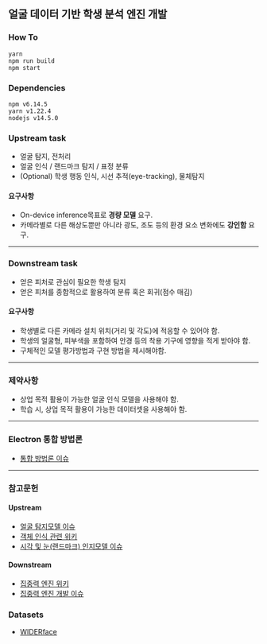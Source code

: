 ## 얼굴 데이터 기반 학생 분석 엔진 개발

### How To
~~~
yarn
npm run build
npm start
~~~

### Dependencies
~~~
npm v6.14.5  
yarn v1.22.4  
nodejs v14.5.0  
~~~

### Upstream task
* 얼굴 탐지, 전처리
* 얼굴 인식 / 랜드마크 탐지 / 표정 분류
* (Optional) 학생 행동 인식, 시선 추적(eye-tracking), 물체탐지

#### 요구사항
* On-device inference목표로 __경량 모델__ 요구.
* 카메라별로 다른 해상도뿐만 아니라 광도, 조도 등의 환경 요소 변화에도 __강인함__ 요구.

------

### Downstream task
* 얻은 피처로 관심이 필요한 학생 탐지
* 얻은 피처를 종합적으로 활용하여 분류 혹은 회귀(점수 매김)

#### 요구사항
* 학생별로 다른 카메라 설치 위치(거리 및 각도)에 적응할 수 있어야 함.
* 학생의 얼굴형, 피부색을 포함하여 안경 등의 착용 기구에 영향을 적게 받아야 함.
* 구체적인 모델 평가방법과 구현 방법을 제시해야함.

------

### 제약사항
* 상업 목적 활용이 가능한 얼굴 인식 모델을 사용해야 함.
* 학습 시, 상업 목적 활용이 가능한 데이터셋을 사용해야 함.

------

### Electron 통합 방법론
* [통합 방법론 이슈](https://13.125.91.162/swmaestro/183-2/issues/6)

------

### 참고문헌
#### Upstream
* [얼굴 탐지모델 이슈](https://13.125.91.162/swmaestro/183-2/issues/1)
* [객체 인식 관련 위키](https://13.125.91.162/swmaestro/183-2/-/wikis/Object-Detection%EA%B3%BC-YOLO)
* [시각 및 눈(랜드마크) 인지모델 이슈](https://13.125.91.162/swmaestro/183-2/issues/5)  



#### Downstream
* [집중력 엔진 위키](https://13.125.91.162/swmaestro/183-2/-/wikis/faceAPI%EA%B8%B0%EB%B0%98-%ED%94%84%EB%A1%9C%ED%86%A0%ED%83%80%EC%9E%85-%EC%97%94%EC%A7%84-%EA%B5%AC%ED%98%84)
* [집중력 엔진 개발 이슈](https://13.125.91.162/swmaestro/183-2/issues/7)  


### Datasets
* [WIDERface](https://13.125.91.162/swmaestro/183-2/-/wikis/face-api.js-%EB%B2%A4%EC%B9%98%EB%A7%88%ED%82%B9)

